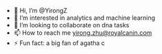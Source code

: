 - 👋 Hi, I’m @YirongZ
- 👀 I’m interested in analytics and machine learning
- 💞️ I’m looking to collaborate on dna tasks
- 📫 How to reach me yirong.zhu@royalcanin.com
- ⚡ Fun fact: a big fan of agatha c

<!---
YirongZ/YirongZ is a ✨ special ✨ repository because its `README.md` (this file) appears on your GitHub profile.
You can click the Preview link to take a look at your changes.
--->
